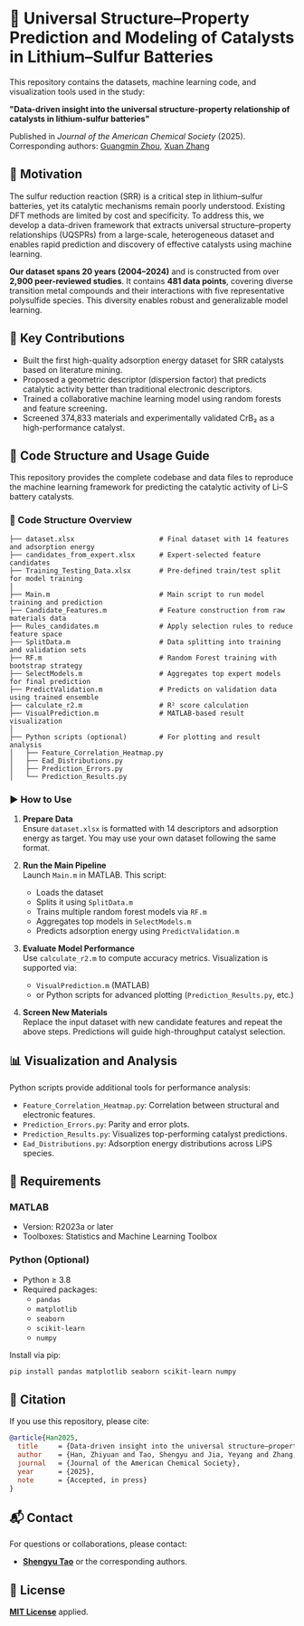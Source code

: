 # 📘 Universal Structure–Property Prediction and Modeling of Catalysts in Lithium–Sulfur Batteries

This repository contains the datasets, machine learning code, and visualization tools used in the study:

**"Data-driven insight into the universal structure-property relationship of catalysts in lithium-sulfur batteries"**

Published in *Journal of the American Chemical Society* (2025).  
Corresponding authors: [Guangmin Zhou](mailto:guangminzhou@sz.tsinghua.edu.cn), [Xuan Zhang](mailto:xuanzhang@sz.tsinghua.edu.cn)


## 🧭 Motivation

The sulfur reduction reaction (SRR) is a critical step in lithium–sulfur batteries, yet its catalytic mechanisms remain poorly understood. Existing DFT methods are limited by cost and specificity. To address this, we develop a data-driven framework that extracts universal structure–property relationships (UQSPRs) from a large-scale, heterogeneous dataset and enables rapid prediction and discovery of effective catalysts using machine learning.

**Our dataset spans 20 years (2004–2024)** and is constructed from over **2,900 peer-reviewed studies**. It contains **481 data points**, covering diverse transition metal compounds and their interactions with five representative polysulfide species. This diversity enables robust and generalizable model learning.


## 🚀 Key Contributions

- Built the first high-quality adsorption energy dataset for SRR catalysts based on literature mining.
- Proposed a geometric descriptor (dispersion factor) that predicts catalytic activity better than traditional electronic descriptors.
- Trained a collaborative machine learning model using random forests and feature screening.
- Screened 374,833 materials and experimentally validated CrB₂ as a high-performance catalyst.


## 🔧 Code Structure and Usage Guide

This repository provides the complete codebase and data files to reproduce the machine learning framework for predicting the catalytic activity of Li–S battery catalysts.

### 📁 Code Structure Overview

```text
├── dataset.xlsx                     # Final dataset with 14 features and adsorption energy
├── candidates_from_expert.xlsx      # Expert-selected feature candidates
├── Training_Testing_Data.xlsx       # Pre-defined train/test split for model training
│
├── Main.m                           # Main script to run model training and prediction
├── Candidate_Features.m             # Feature construction from raw materials data
├── Rules_candidates.m               # Apply selection rules to reduce feature space
├── SplitData.m                      # Data splitting into training and validation sets
├── RF.m                             # Random Forest training with bootstrap strategy
├── SelectModels.m                   # Aggregates top expert models for final prediction
├── PredictValidation.m              # Predicts on validation data using trained ensemble
├── calculate_r2.m                   # R² score calculation
├── VisualPrediction.m               # MATLAB-based result visualization
│
├── Python scripts (optional)        # For plotting and result analysis
│   ├── Feature_Correlation_Heatmap.py
│   ├── Ead_Distributions.py
│   ├── Prediction_Errors.py
│   └── Prediction_Results.py
```


### ▶️ How to Use

1. **Prepare Data**  
   Ensure `dataset.xlsx` is formatted with 14 descriptors and adsorption energy as target. You may use your own dataset following the same format.

2. **Run the Main Pipeline**  
   Launch `Main.m` in MATLAB. This script:
   - Loads the dataset
   - Splits it using `SplitData.m`
   - Trains multiple random forest models via `RF.m`
   - Aggregates top models in `SelectModels.m`
   - Predicts adsorption energy using `PredictValidation.m`

3. **Evaluate Model Performance**  
   Use `calculate_r2.m` to compute accuracy metrics. Visualization is supported via:
   - `VisualPrediction.m` (MATLAB)
   - or Python scripts for advanced plotting (`Prediction_Results.py`, etc.)

4. **Screen New Materials**  
   Replace the input dataset with new candidate features and repeat the above steps. Predictions will guide high-throughput catalyst selection.


## 📊 Visualization and Analysis

Python scripts provide additional tools for performance analysis:

- `Feature_Correlation_Heatmap.py`: Correlation between structural and electronic features.
- `Prediction_Errors.py`: Parity and error plots.
- `Prediction_Results.py`: Visualizes top-performing catalyst predictions.
- `Ead_Distributions.py`: Adsorption energy distributions across LiPS species.


## 📌 Requirements

### MATLAB

- Version: R2023a or later
- Toolboxes: Statistics and Machine Learning Toolbox

### Python (Optional)

- Python ≥ 3.8  
- Required packages:
  - `pandas`
  - `matplotlib`
  - `seaborn`
  - `scikit-learn`
  - `numpy`

Install via pip:

```bash
pip install pandas matplotlib seaborn scikit-learn numpy
```


## 📜 Citation

If you use this repository, please cite:

```bibtex
@article{Han2025,
  title     = {Data-driven insight into the universal structure–property relationship of catalysts in lithium–sulfur batteries},
  author    = {Han, Zhiyuan and Tao, Shengyu and Jia, Yeyang and Zhang, Mengtian and Ma, Ruifei and Xiao, Xiao and Zhou, Jiaqi and Gao, Runhua and Cui, Kai and Wang, Tianshuai and Zhang, Xuan and Zhou, Guangmin},
  journal   = {Journal of the American Chemical Society},
  year      = {2025},
  note      = {Accepted, in press}
}
```


## 📬 Contact

For questions or collaborations, please contact:

- [**Shengyu Tao**](mailto:sytao@berkeley.edu) or the corresponding authors.


## 📄 License

[**MIT License**](https://github.com/terencetaothucb/data-driven-catalyst-prediction-for-LiS-batteries/blob/main/LICENSE) applied.



